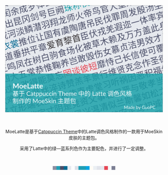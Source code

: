 <h3 align="center">
  <img src="MoeLatte-zh-cn.png" alt="MoeLatte" style="width: 580px; max-width: 100%;"/>
</h3>

&nbsp;

<p align="center">
  MoeLatte是基于<a href="https://catppuccin.com/">Catppuccin Theme</a>中的Latte调色风格制作的一款用于MoeSkin皮肤的主题包。
</p>

<p align="center">
  采用了Latte中的绿—蓝系列色作为主要配色，并进行了一定调整。 
</p>

&nbsp;

<p align="center">
  <img src="MoeLatteColorBlocks.png" alt="MoeLatte" style="width: 200px; max-width: 100%;"/>
</p>
